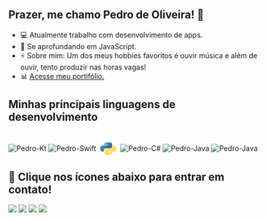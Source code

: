## Prazer, me chamo Pedro de Oliveira! 👋

- 💻 Atualmente trabalho com desenvolvimento de apps.
- 📘 Se aprofundando em JavaScript.
- ⚡ Sobre mim: Um dos meus hobbies favoritos é ouvir música e além de ouvir, tento produzir nas horas vagas!
- 📊 <a href="https://olivaspedro.github.io/portifolio/" target="_blank">Acesse meu portifólio.</a>

## Minhas principais linguagens de desenvolvimento
<div style="display: inline_block"><br>
  <img align="center" alt="Pedro-Kt" height="30" width="40" src="https://cdn.jsdelivr.net/gh/devicons/devicon@latest/icons/kotlin/kotlin-original.svg" />
  <img align="center" alt="Pedro-Swift" height="30" width="40" src="https://cdn.jsdelivr.net/gh/devicons/devicon@latest/icons/swift/swift-original.svg" />
  <img align="center" alt="Pedro-Py" height="30" width="40" src="https://raw.githubusercontent.com/devicons/devicon/master/icons/python/python-original.svg"> 
  <img align="center" alt="Pedro-C#" height="30" width="40" src="https://cdn.jsdelivr.net/gh/devicons/devicon@latest/icons/csharp/csharp-original.svg"> 
  <img align="center" alt="Pedro-Java" height="30" width="40" src="https://cdn.jsdelivr.net/gh/devicons/devicon@latest/icons/java/java-original.svg"> 
  <img align="center" alt="Pedro-Java" height="30" width="40" src="https://cdn.jsdelivr.net/gh/devicons/devicon@latest/icons/javascript/javascript-original.svg" />
           
          
</div>
  
  ## 📨 Clique nos ícones abaixo para entrar em contato!
<div> 
  <a href="https://www.youtube.com/channel/UCS4aKDYxc_VTAOeIybOn-5Q" target="_blank"><img src="https://img.shields.io/badge/YouTube-FF0000?style=for-the-badge&logo=youtube&logoColor=white" target="_blank"></a>
  <a href="https://www.instagram.com/olivass_pedro/" target="_blank"><img src="https://img.shields.io/badge/-Instagram-%23E4405F?style=for-the-badge&logo=instagram&logoColor=white" target="_blank"></a>
  <a href = "mailto:pedrooliveiraguimares@gmail.com"><img src="https://img.shields.io/badge/-Gmail-%23333?style=for-the-badge&logo=gmail&logoColor=white" target="_blank"></a>
  <a href="https://www.linkedin.com/in/olivas-pedro" target="_blank"><img src="https://img.shields.io/badge/-LinkedIn-%230077B5?style=for-the-badge&logo=linkedin&logoColor=white" target="_blank"></a> 
  
  
</div>
